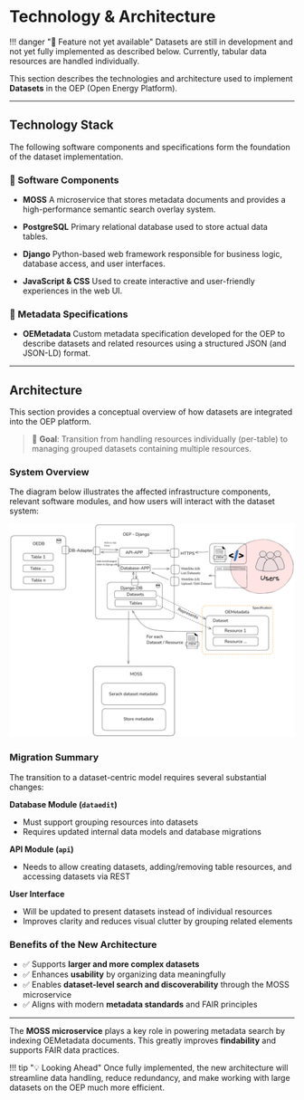 <!--
SPDX-FileCopyrightText: 2025 Jonas Huber <https://github.com/jh-RLI>

SPDX-License-Identifier: CC0-1.0
-->

# Technology & Architecture

!!! danger "🚧 Feature not yet available"
    Datasets are still in development and not yet fully implemented as described below.
    Currently, tabular data resources are handled individually.

This section describes the technologies and architecture used to implement **Datasets** in the OEP (Open Energy Platform).

---

## Technology Stack

The following software components and specifications form the foundation of the dataset implementation.

### 🧰 Software Components

- **MOSS**
  A microservice that stores metadata documents and provides a high-performance semantic search overlay system.

- **PostgreSQL**
  Primary relational database used to store actual data tables.

- **Django**
  Python-based web framework responsible for business logic, database access, and user interfaces.

- **JavaScript & CSS**
  Used to create interactive and user-friendly experiences in the web UI.

### 📐 Metadata Specifications

- **OEMetadata**
  Custom metadata specification developed for the OEP to describe datasets and related resources using a structured JSON (and JSON-LD) format.

---

## Architecture

This section provides a conceptual overview of how datasets are integrated into the OEP platform.

> 📌 **Goal**: Transition from handling resources individually (per-table) to managing grouped datasets containing multiple resources.

### System Overview

The diagram below illustrates the affected infrastructure components, relevant software modules, and how users will interact with the dataset system:

![OEP-Datasets](../../../img/OEP-Datasets-System-2023-06-15-1708.png)

### Migration Summary

The transition to a dataset-centric model requires several substantial changes:

**Database Module (`dataedit`)**

- Must support grouping resources into datasets
- Requires updated internal data models and database migrations

**API Module (`api`)**

- Needs to allow creating datasets, adding/removing table resources, and accessing datasets via REST

**User Interface**

- Will be updated to present datasets instead of individual resources
- Improves clarity and reduces visual clutter by grouping related elements

### Benefits of the New Architecture

- ✅ Supports **larger and more complex datasets**
- ✅ Enhances **usability** by organizing data meaningfully
- ✅ Enables **dataset-level search and discoverability** through the MOSS microservice
- ✅ Aligns with modern **metadata standards** and FAIR principles

---

The **MOSS microservice** plays a key role in powering metadata search by indexing OEMetadata documents. This greatly improves **findability** and supports FAIR data practices.

!!! tip "💡 Looking Ahead"
    Once fully implemented, the new architecture will streamline data handling, reduce redundancy, and make working with large datasets on the OEP much more efficient.
